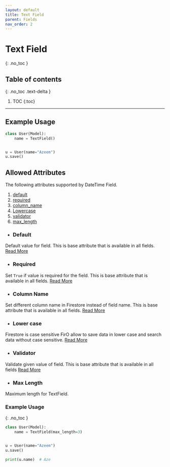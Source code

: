 ```yaml
---
layout: default
title: Text Field
parent: Fields
nav_order: 2
---
```


# Text Field
{: .no_toc }

## Table of contents
{: .no_toc .text-delta }

1. TOC
{:toc}

---

## Example Usage

```python
class User(Model):
    name = TextField()


u = User(name="Azeem")
u.save()
```

## Allowed Attributes

The following attributes supported by DateTime Field.

1. [default](#default)
2. [required](#required)
3. [column_name](#column-name)
5. [Lowercase](#lower-case)
6. [validator](#validator)
7. [max_length](#max-length)


- ### Default
Default value for field. This is base attribute that is available in all fields. [Read More](/fields/field/#default)

- ### Required
Set `True` if value is required for the field. This is base attribute that is available in all fields. [Read More](/fields/field/#required)

- ### Column Name
Set different column name in Firestore instead of field name. This is base attribute that is available in all fields. [Read More](/fields/field/#column-name)

- ### Lower case
Firestore is case sensitive FirO allow to save data in lower case and search data without case sensitive. [Read More](/fields/field/#to-lowercase)

- ### Validator
Validate given value of field. This is base attribute that is available in all fields [Read More](/fields/field/#validator)

- ### Max Length

Maximum length for TextField.

### Example Usage
{: .no_toc }

```python
class User(Model):
    name = TextField(max_length=3)


u = User(name="Azeem")
u.save()

print(u.name)  # Aze
```
